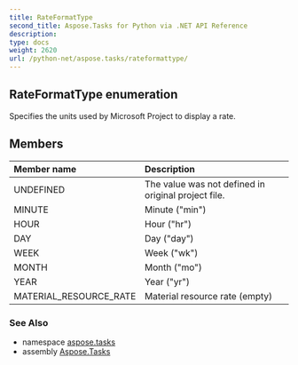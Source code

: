 ```yaml
---
title: RateFormatType
second_title: Aspose.Tasks for Python via .NET API Reference
description: 
type: docs
weight: 2620
url: /python-net/aspose.tasks/rateformattype/
---
```


## RateFormatType enumeration

Specifies the units used by Microsoft Project to display a rate.

## Members
| Member name | Description |
| :- | :- |
|UNDEFINED|The value was not defined in original project file.|
|MINUTE|Minute ("min")|
|HOUR|Hour ("hr")|
|DAY|Day ("day")|
|WEEK|Week ("wk")|
|MONTH|Month ("mo")|
|YEAR|Year ("yr")|
|MATERIAL_RESOURCE_RATE|Material resource rate (empty)|

### See Also

* namespace [aspose.tasks](/tasks/python-net/aspose.tasks/)
* assembly [Aspose.Tasks](/tasks/python-net/)


